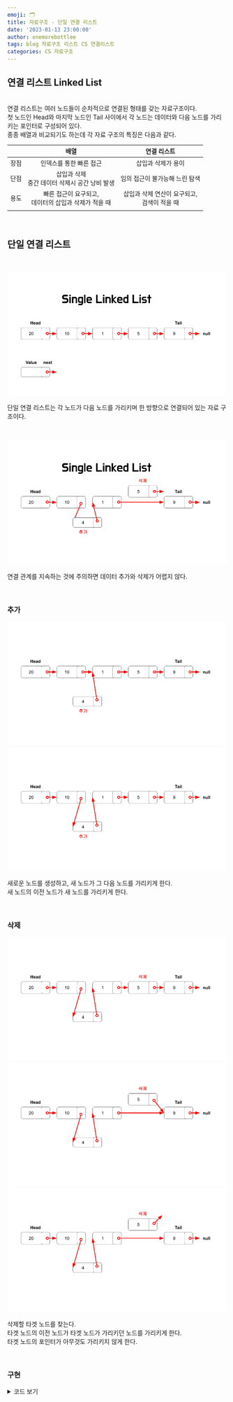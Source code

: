 ```yaml
---
emoji: 🗂
title: 자료구조 - 단일 연결 리스트
date: '2023-01-13 23:00:00'
author: onemorebottlee
tags: blog 자료구조 리스트 CS 연결리스트
categories: CS 자료구조
---
```


## **연결 리스트 Linked List**

<br/>
연결 리스트는 여러 노드들이 순차적으로 연결된 형태를 갖는 자료구조이다.
<br/>
첫 노드인 Head와 마지막 노드인 Tail 사이에서 각 노드는 데이터와 다음 노드를 가리키는 포인터로 구성되어 있다.
<br/>
종종 배열과 비교되기도 하는데 각 자료 구조의 특징은 다음과 같다.

<br/>

|      |                           배열                            |                   연결 리스트                    |
| :--: | :-------------------------------------------------------: | :----------------------------------------------: |
| 장점 |                  인덱스를 통한 빠른 접근                  |                삽입과 삭제가 용이                |
| 단점 |    삽입과 삭제 <br/> 중간 데이터 삭제시 공간 낭비 발생    |          임의 접근이 불가능해 느린 탐색          |
| 용도 | 빠른 접근이 요구되고,<br/> 데이터의 삽입과 삭제가 적을 때 | 삽입과 삭제 연산이 요구되고,<br/> 검색이 적을 때 |
|      |                                                           |                                                  |

<br/>

## **단일 연결 리스트**

<br/>

![단일 연결 리스트](image1.png)

단일 연결 리스트는 각 노드가 다음 노드를 가리키며 한 방향으로 연결되어 있는 자료 구조이다.

<br/>

![단일 연결 리스트_추가&삭제](image2.png)

연결 관계를 지속하는 것에 주의하면 데이터 추가와 삭제가 어렵지 않다.

<br/>

### **추가**

![단일 연결 리스트_추가1](image3.png)
![단일 연결 리스트_추가2](image4.png)

새로운 노드를 생성하고, 새 노드가 그 다음 노드를 가리키게 한다.  
새 노드의 이전 노드가 새 노드를 가리키게 한다.

<br/>

### **삭제**

![단일 연결 리스트_삭제1](image5.png)
![단일 연결 리스트_삭제2](image6.png)
![단일 연결 리스트_삭제3](image7.png)

삭제할 타겟 노드를 찾는다.  
타겟 노드의 이전 노드가 타겟 노드가 가리키던 노드를 가리키게 한다.  
타겟 노드의 포인터가 아무것도 가리키지 않게 한다.

<br/>

### **구현**

<details>
<summary>코드 보기</summary>

```javascript
class Node {
  constructor(val) {
    this.val = val;
    this.next = null;
  }
}

class SinglyLinkedList {
  constructor() {
    this.head = null;
    this.tail = null;
    this.length = null;
  }

  push(val) {
    let newNode = new Node(val);
    if (!this.head) {
      this.head = newNode;
      this.tail = this.head;
    } else {
      this.tail.next = newNode;
      this.tail = newNode;
    }
    this.length++;
    return this;
  }

  pop() {
    if (!this.head) return undefined;
    var current = this.head;
    var newTail = current;
    while (current.next) {
      newTail = current;
      current = current.next;
    }
    this.tail = newTail;
    this.tail.next = null;
    this.length--;
    if (this.length === 0) {
      this.head = null;
      this.tail = null;
    }
    return current;
  }

  shift() {
    if (!this.head) return undefined;
    let currentHead = this.head;
    this.head = currentHead.next;
    this.length--;
    return currentHead;
  }

  unshift(val) {
    let newNode = new Node(val);
    if (!this.head) {
      this.head = newNode;
      this.tail = this.head;
    } else {
      newNode.next = this.head;
      this.head = newNode;
    }
    this.length++;
    return this;
  }

  get(index) {
    if (index < 0 || index >= this.length) return null;
    let counter = 0;
    let current = this.head;
    while (counter !== index) {
      current = current.next;
      counter++;
    }
    return current;
  }

  set(val, index) {
    let foundNode = this.get(index);
    if (foundNode) {
      foundNode.val = val;
      return true;
    }
    return false;
  }

  insert(index, val) {
    if (index < 0 || index > this.length) return false;
    if (index === this.length) return !!this.push(val);
    if (index === 0) return !!this.unshift(val);
    let newNode = new Node(val);
    let prev = this.get(index - 1);
    let temp = prev.next;
    prev.next = newNode;
    newNode.next = temp;
    this.length++;
    return true;
  }

  remove(index) {
    if (index < 0 || index >= this.length) return undefined;
    if (index === 0) return this.shift();
    if (index === this.length - 1) return this.pop();
    let previousNode = this.get(index - 1);
    let removed = previousNode.next;
    previousNode.next = removed.next;
    this.length--;
    return removed;
  }

  reverse() {
    let node = this.head;
    this.head = this.tail;
    this.tail = node;
    let next;
    let prev = null;
    for (let i = 0; i < this.length; i++) {
      next = node.next;
      node.next = prev;
      prev = node;
      node = next;
    }
    return this;
  }
}
```

</details>

```toc

```
